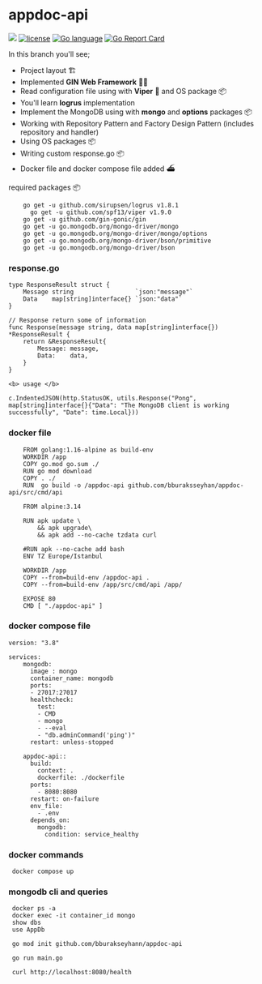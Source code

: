 # appdoc-api

<a href="https://codeclimate.com/github/bburaksseyhan/appdoc-api/maintainability"><img src="https://api.codeclimate.com/v1/badges/b93f81c081921cb109df/maintainability" /></a>
[![license](https://img.shields.io/github/license/bburaksseyhan/appdoc-api.svg)](LICENSE)
[![Go language](https://img.shields.io/badge/language-Go-blue.svg)](https://golang.org/)
[![Go Report Card](https://goreportcard.com/badge/github.com/bburaksseyhan/appdoc-api)](https://goreportcard.com/report/github.com/bburaksseyhan/appdoc-api)

In this branch you'll see;

* Project layout :building_construction:
* Implemented <b>GIN Web Framework</b> :genie_man:
* Read configuration file using with <b>Viper</b> :snake: and OS package :package:
* You'll learn <b>logrus</b> implementation
* Implement the MongoDB using with <b>mongo</b> and <b>options</b> packages :package:
* Working with Repository Pattern and  Factory Design Pattern (includes repository and handler)
* Using OS packages :package:
* Writing custom response.go :package:
* Docker file and docker compose file added :ferry:

required packages :package:
```
    go get -u github.com/sirupsen/logrus v1.8.1
	  go get -u github.com/spf13/viper v1.9.0
    go get -u github.com/gin-gonic/gin
    go get -u go.mongodb.org/mongo-driver/mongo
    go get -u go.mongodb.org/mongo-driver/mongo/options
    go get -u go.mongodb.org/mongo-driver/bson/primitive
    go get -u go.mongodb.org/mongo-driver/bson
```

### response.go
```
type ResponseResult struct {
	Message string                 `json:"message"`
	Data    map[string]interface{} `json:"data"`
}

// Response return some of information
func Response(message string, data map[string]interface{}) *ResponseResult {
	return &ResponseResult{
		Message: message,
		Data:    data,
	}
}

<b> usage </b> 

c.IndentedJSON(http.StatusOK, utils.Response("Pong", map[string]interface{}{"Data": "The MongoDB client is working successfully", "Date": time.Local}))
```

### docker file
```
	FROM golang:1.16-alpine as build-env
	WORKDIR /app
	COPY go.mod go.sum ./
	RUN go mod download
	COPY . ./
	RUN  go build -o /appdoc-api github.com/bburaksseyhan/appdoc-api/src/cmd/api   

	FROM alpine:3.14

	RUN apk update \
		&& apk upgrade\
		&& apk add --no-cache tzdata curl

	#RUN apk --no-cache add bash
	ENV TZ Europe/Istanbul

	WORKDIR /app
	COPY --from=build-env /appdoc-api .
	COPY --from=build-env /app/src/cmd/api /app/

	EXPOSE 80
	CMD [ "./appdoc-api" ]
```

### docker compose file
```
version: "3.8"
  
services:
    mongodb:
      image : mongo
      container_name: mongodb
      ports:
      - 27017:27017
      healthcheck:
        test:
        - CMD
        - mongo
        - --eval
        - "db.adminCommand('ping')"
      restart: unless-stopped
    
    appdoc-api::
      build:
        context: .
        dockerfile: ./dockerfile
      ports: 
        - 8080:8080
      restart: on-failure
      env_file:
        - .env
      depends_on:
        mongodb:
          condition: service_healthy
```

### docker commands

```
 docker compose up
```

### mongodb cli and queries

```
 docker ps -a
 docker exec -it container_id mongo
 show dbs
 use AppDb
```

```
 go mod init github.com/bburakseyhann/appdoc-api
```

```
 go run main.go
```

```
 curl http://localhost:8080/health
```
